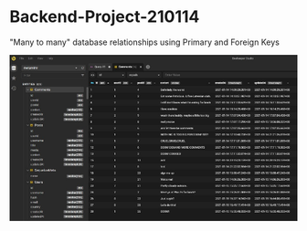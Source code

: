 # Backend-Project-210114
"Many to many" database relationships using Primary and Foreign Keys

<img src ="./public/Img/210114(Readme_Beekeeper_Comments).jpg" width="900">
